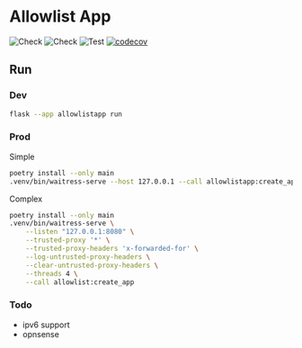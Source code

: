 # Allowlist App

![Check](https://github.com/kism/allow-list-app/actions/workflows/check.yml/badge.svg)
![Check](https://github.com/kism/allow-list-app/actions/workflows/check_types.yml/badge.svg)
![Test](https://github.com/kism/allow-list-app/actions/workflows/test.yml/badge.svg)
[![codecov](https://codecov.io/gh/kism/allow-list-app/graph/badge.svg?token=2376WBPJE6)](https://codecov.io/gh/kism/allow-list-app)



## Run

### Dev

```bash
flask --app allowlistapp run
```

### Prod

Simple

```bash
poetry install --only main
.venv/bin/waitress-serve --host 127.0.0.1 --call allowlistapp:create_app
```

Complex

```bash
poetry install --only main
.venv/bin/waitress-serve \
    --listen "127.0.0.1:8080" \
    --trusted-proxy '*' \
    --trusted-proxy-headers 'x-forwarded-for' \
    --log-untrusted-proxy-headers \
    --clear-untrusted-proxy-headers \
    --threads 4 \
    --call allowlist:create_app
```

### Todo

- ipv6 support
- opnsense
